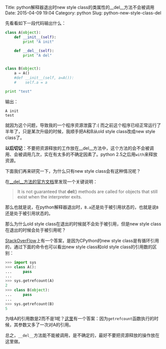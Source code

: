 Title: python解释器退出时new style class的类属性的__del__方法不会被调用
Date: 2015-04-09 19:04
Category: python
Slug: python-new-style-class-del

先看看如下一段代码输出什么：

```python
class A(object):
    def __init__(self):
        print "A init"

    def __del__(self):
        print "A del"


class B(object):
    a = A()
    #def __init__(self, a=A()):
    #    self.a = a

print "test"
```

输出：

```
A init
test
```

就因为这个问题，导致我的一个程序资源泄露了:( 而之前这个程序已经正常运行了半年了，只是某次升级的时候，我顺手把A和B从old style class改成new style class了。

**以后切记**：不要把资源释放的工作放在\__del__方法中，这个方法的会不会被调用、会被调用几次，实在有太多的不确定因素了。python 2.5之后用`with`来释放资源。

下面我们再来研究一下，为什么只有new style class会有这种情况呢？

在[\__del__方法的官方文档](https://docs.python.org/2/reference/datamodel.html#object.\__del__)里发现一个关键说明：

> It is not guaranteed that __del__() methods are called for objects that still exist when the interpreter exits.

那么也就是说，在python解释器退出时，`B.a`还是处于被引用状态的，也就是说`B`还是处于被引用状态的。

那么为什么old style class在退出的时候就不会处于被引用，但是new style class在退出的时候会处于被引用呢？

[StackOverFlow](http://stackoverflow.com/questions/29511332/why-do-new-style-class-and-old-style-class-have-different-behavior-in-this-case/29519325#29519325)上有一个答案，是因为CPython的new style class是有循环引用的，通过下面的命令也可以看出new style class和old style class的引用数的区别：

```python
>>> import sys
>>> class A():
...     pass
...
>>> sys.getrefcount(A)
2
>>> class B(object):
...     pass
...
>>> sys.getrefcount(B)
5
```
为啥A的引用数是2而不是1呢？[这里](http://stackoverflow.com/questions/10302133/why-does-sys-getrefcount-return-2)有一个答案：因为`getrefcount`函数执行的时候，其参数又多了一次对A的引用。

总之，`__del__`方法能不能被调用，是不确定的，最好不要把资源释放的操作放在这里做。

